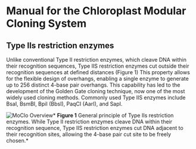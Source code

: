 # Manual for the Chloroplast Modular Cloning System

## Type IIs restriction enzymes
Unlike conventional Type II restriction enzymes, which cleave DNA within their recognition sequences, Type IIS restriction enzymes cut outside their recognition sequences at defined distances (Figure 1) This property allows for the flexible design of overhangs, enabling a single enzyme to generate up to 256 distinct 4-base pair overhangs. This capability has led to the development of the Golden Gate cloning technique, now one of the most widely used cloning methods. Commonly used Type IIS enzymes include BsaI, BsmBI, BpiI (BbsI), PaqCI (AarI), and SapI.

![MoClo Overview](../../images/parts/pME_Cp_0/moclo_overview.png)* **Figure 1** General principle of Type IIs restriction enzymes. While Type II restriction enzymes cleave DNA within their recognition sequence, Type IIS restriction enzymes cut DNA adjacent to their recognition sites, allowing the 4-base pair cut site to be freely chosen.*
